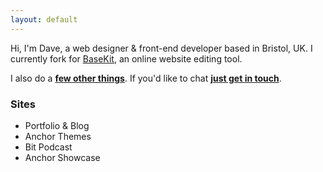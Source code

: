 ```yaml
---
layout: default
---
```


Hi, I'm Dave, a web designer & front-end developer based in Bristol, UK. I currently fork for [BaseKit](http://developers.basekit.com), an online website editing tool.

I also do a **[few other things](http://david.darn.es)**. If you'd like to chat **[just get in touch](http://darn.es#contact)**.

### Sites

- Portfolio & Blog
- Anchor Themes
- Bit Podcast
- Anchor Showcase
